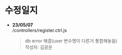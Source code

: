 # 수정일지

- **23/05/07**  
  /controllers/register.ctrl.js  
  > db error 해결(user 변수명이 다른거 통합해놓음)  
  > 작성자: 김광운  

